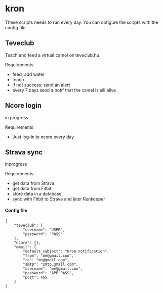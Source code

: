 # kron

These scripts needs to run every day. 
You can cofigure the scripts with the config file.

## Teveclub

Teach and feed a virtual camel on teveclub.hu.

Requirements:
- feed, add water
- teach
- if not success: send an alert
- every 7 days send a notif that the camel is sill alive


## Ncore login
 in progress

 Requirements:
 - Just log-in to ncore every day

## Strava sync
inprogress

Requirements:
- get data from Strava
- get data from Fitbit
- store data in a database
- sync with Fitbit to Strava and later Runkeeper
  

#### Config file

```
{
    "teveclub": {
        "username": "USER",
        "password": "PASS"
    },
    "ncore": {},
    "email": {
        "default_subject": "Kron notification",
        "from": "me@gmail.com",
        "to": "me@gmail.com",
        "smtp": "smtp.gmail.com",
        "username": "me@gmail.com",
        "password": "APP_PASS",
        "port": 465
    }
}
```
